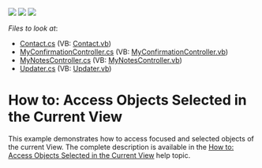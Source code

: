 <!-- default badges list -->
![](https://img.shields.io/endpoint?url=https://codecentral.devexpress.com/api/v1/VersionRange/128586742/10.2.6%2B)
[![](https://img.shields.io/badge/Open_in_DevExpress_Support_Center-FF7200?style=flat-square&logo=DevExpress&logoColor=white)](https://supportcenter.devexpress.com/ticket/details/E3016)
[![](https://img.shields.io/badge/📖_How_to_use_DevExpress_Examples-e9f6fc?style=flat-square)](https://docs.devexpress.com/GeneralInformation/403183)
<!-- default badges end -->
<!-- default file list -->
*Files to look at*:

* [Contact.cs](./CS/SelectedObjects.Module/Contact.cs) (VB: [Contact.vb](./VB/SelectedObjects.Module/Contact.vb))
* [MyConfirmationController.cs](./CS/SelectedObjects.Module/MyConfirmationController.cs) (VB: [MyConfirmationController.vb](./VB/SelectedObjects.Module/MyConfirmationController.vb))
* [MyNotesController.cs](./CS/SelectedObjects.Module/MyNotesController.cs) (VB: [MyNotesController.vb](./VB/SelectedObjects.Module/MyNotesController.vb))
* [Updater.cs](./CS/SelectedObjects.Module/Updater.cs) (VB: [Updater.vb](./VB/SelectedObjects.Module/Updater.vb))
<!-- default file list end -->
# How to: Access Objects Selected in the Current View 


<p>This example demonstrates how to access focused and selected objects of the current View. The complete description is available in the <a href="http://documentation.devexpress.com/#Xaf/CustomDocument3324"><u>How to: Access Objects Selected in the Current View</u></a> help topic.</p>

<br/>


